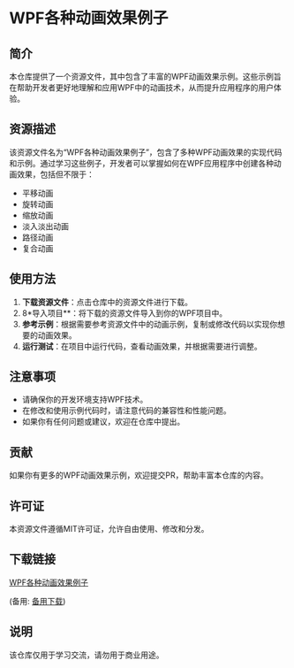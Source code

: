 # WPF各种动画效果例子

## 简介

本仓库提供了一个资源文件，其中包含了丰富的WPF动画效果示例。这些示例旨在帮助开发者更好地理解和应用WPF中的动画技术，从而提升应用程序的用户体验。

## 资源描述

该资源文件名为“WPF各种动画效果例子”，包含了多种WPF动画效果的实现代码和示例。通过学习这些例子，开发者可以掌握如何在WPF应用程序中创建各种动画效果，包括但不限于：

- 平移动画
- 旋转动画
- 缩放动画
- 淡入淡出动画
- 路径动画
- 复合动画

## 使用方法

1. **下载资源文件**：点击仓库中的资源文件进行下载。
2. 8*导入项目**：将下载的资源文件导入到你的WPF项目中。
3. **参考示例**：根据需要参考资源文件中的动画示例，复制或修改代码以实现你想要的动画效果。
4. **运行测试**：在项目中运行代码，查看动画效果，并根据需要进行调整。

## 注意事项

- 请确保你的开发环境支持WPF技术。
- 在修改和使用示例代码时，请注意代码的兼容性和性能问题。
- 如果你有任何问题或建议，欢迎在仓库中提出。

## 贡献

如果你有更多的WPF动画效果示例，欢迎提交PR，帮助丰富本仓库的内容。

## 许可证

本资源文件遵循MIT许可证，允许自由使用、修改和分发。

## 下载链接
[WPF各种动画效果例子](https://pan.quark.cn/s/bcd3a0010044) 

(备用: [备用下载](https://pan.baidu.com/s/1e7XTgN6QW8h_3p5Th7ohfg?pwd=1234))

## 说明

该仓库仅用于学习交流，请勿用于商业用途。
